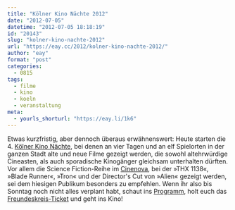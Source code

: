 ```yaml
---
title: "Kölner Kino Nächte 2012"
date: "2012-07-05"
datetime: "2012-07-05 18:18:19"
id: "20143"
slug: "kolner-kino-nachte-2012"
url: "https://eay.cc/2012/kolner-kino-nachte-2012/"
author: "eay"
format: "post"
categories:
  - 0815
tags:
  - filme
  - kino
  - koeln
  - veranstaltung
meta:
  - yourls_shorturl: "https://eay.li/1k6"
---
```


Etwas kurzfristig, aber dennoch überaus erwähnenswert: Heute starten die 4. [Kölner Kino Nächte](http://www.koelner-kino-naechte.de/), bei denen an vier Tagen und an elf Spielorten in der ganzen Stadt alte und neue Filme gezeigt werden, die sowohl altehrwürdige Cineasten, als auch sporadische Kinogänger gleichsam unterhalten dürften. Vor allem die Science Fiction-Reihe im [Cinenova](http://cinenova.de/), bei der »THX 1138«, »Blade Runner«, »Tron« und der Director's Cut von »Alien« gezeigt werden, sei dem hiesigen Publikum besonders zu empfehlen. Wenn ihr also bis Sonntag noch nicht alles verplant habt, schaut ins [Programm](http://www.koelner-kino-naechte.de/2012/programm/), holt euch das [Freundeskreis-Ticket](http://www.koelner-kino-naechte.de/2012/freundeskreis-ticket-2012.html) und geht ins Kino!
